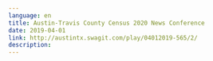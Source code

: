 ```yaml
---
language: en
title: Austin-Travis County Census 2020 News Conference
date: 2019-04-01
link: http://austintx.swagit.com/play/04012019-565/2/
description:
---
```

